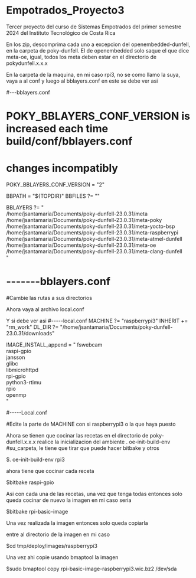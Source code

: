 # Empotrados_Proyecto3
Tercer proyecto del curso de Sistemas Empotrados del primer semestre 2024 del Instituto Tecnológico de Costa Rica

En los zip, descomprima cada uno a excepcion del openembedded-dunfell, en la carpeta de poky-dunfell.
El de openembedded solo saque el que dice meta-oe, igual, todos los meta deben estar en el directorio de pokydunfell.x.x.x

En la carpeta de la maquina, en mi caso rpi3, no se como llamo la suya, vaya a al conf y luego al bblayers.conf en este se debe ver asi


#---bblayers.conf
# POKY_BBLAYERS_CONF_VERSION is increased each time build/conf/bblayers.conf
# changes incompatibly
POKY_BBLAYERS_CONF_VERSION = "2"

BBPATH = "${TOPDIR}"
BBFILES ?= ""

BBLAYERS ?= " \
  /home/jsantamaria/Documents/poky-dunfell-23.0.31/meta \
  /home/jsantamaria/Documents/poky-dunfell-23.0.31/meta-poky \
  /home/jsantamaria/Documents/poky-dunfell-23.0.31/meta-yocto-bsp \
  /home/jsantamaria/Documents/poky-dunfell-23.0.31/meta-raspberrypi \
  /home/jsantamaria/Documents/poky-dunfell-23.0.31/meta-atmel-dunfell \
  /home/jsantamaria/Documents/poky-dunfell-23.0.31/meta-oe \
  /home/jsantamaria/Documents/poky-dunfell-23.0.31/meta-clang-dunfell\
  "
  
# -------bblayers.conf
#Cambie las rutas a sus directorios

Ahora vaya al archivo local.conf

Y si debe ver asi
#-----local.conf
MACHINE ?= "raspberrypi3"
INHERIT += "rm_work"
DL_DIR ?= "/home/jsantamaria/Documents/poky-dunfell-23.0.31/downloads"

IMAGE_INSTALL_append = " fswebcam \
    raspi-gpio \
    jansson\
    glibc\
    libmicrohttpd\
    rpi-gpio\
    python3-rtimu\
    rpio\
    openmp\
    "  
    
#-----Local.conf

#Edite la parte de MACHINE con si raspberrypi3 o la que haya puesto

Ahora se tienen que cocinar las recetas en el directorio de poky-dunfell.x.x.x realice la inicializacion del ambiente . oe-init-build-env #su_carpeta, le tiene que tirar que puede hacer bitbake y otros

$. oe-init-build-env rpi3

ahora tiene que cocinar cada receta

$bitbake raspi-gpio

Asi con cada una de las recetas, una vez que tenga todas entonces solo queda cocinar de nuevo la imagen en mi caso seria

$bitbake rpi-basic-image

Una vez realizada la imagen entonces solo queda copiarla

entre al directorio de la imagen en mi caso 

$cd tmp/deploy/images/raspberrypi3

Una vez ahi copie usando bmaptool la imagen

$sudo bmaptool copy rpi-basic-image-raspberrypi3.wic.bz2 /dev/sda

